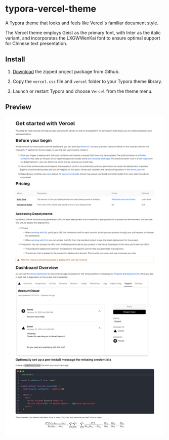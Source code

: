# typora-vercel-theme

A Typora theme that looks and feels like Vercel's familiar document style.

The Vercel theme employs Geist as the primary font, with Inter as the italic variant, and incorporates the LXGWWenKai font to ensure optimal support for Chinese text presentation.

## Install

1. [Download](https://github.com/wangchen010325/typora-vercel-theme/releases/download/v1.0/typora-vercel-theme-v1.0.zip) the zipped project package from Github.

2. Copy the `vercel.css` file and `vercel` folder to your Typora theme library.

3. Launch or restart Typora and choose `Vercel` from the theme menu.

## Preview

![preivew](./assets/preview.png)